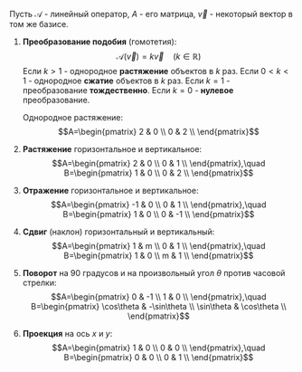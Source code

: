 Пусть $\mathcal{A}$ - линейный оператор, $A$ - его матрица, $\vec{v}$ - некоторый вектор в том же базисе.
1. **Преобразование подобия** (гомотетия):$$\mathcal{A}(\vec{v})=k\vec{v}\quad (k\in\mathbb{R})$$Если $k>1$ - однородное **растяжение** объектов в $k$ раз.
   Если $0<k<1$ - однородное **сжатие** объектов в $k$ раз.
   Если $k=1$ - преобразование **тождественно**.
   Если $k=0$ - **нулевое** преобразование.
   
   Однородное растяжение:$$A=\begin{pmatrix}
   2 & 0 \\
   0 & 2 \\
   \end{pmatrix}$$
2. **Растяжение** горизонтальное и вертикальное:$$A=\begin{pmatrix}
   2 & 0 \\
   0 & 1 \\
   \end{pmatrix},\quad B=\begin{pmatrix}
   1 & 0 \\
   0 & 2 \\
   \end{pmatrix}$$
3. **Отражение** горизонтальное и вертикальное:$$A=\begin{pmatrix}
   -1 & 0 \\
   0 & 1 \\
   \end{pmatrix},\quad B=\begin{pmatrix}
   1 & 0 \\
   0 & -1 \\
   \end{pmatrix}$$
4. **Cдвиг** (наклон) горизонтальный  и вертикальный:$$A=\begin{pmatrix}
   1 & m \\
   0 & 1 \\
   \end{pmatrix},\quad B=\begin{pmatrix}
   1 & 0 \\
   m & 1 \\
   \end{pmatrix}$$
5. **Поворот** на $90$ градусов и на произвольный угол $\theta$ против часовой стрелки:$$A=\begin{pmatrix}
   0 & -1 \\
   1 & 0 \\
   \end{pmatrix},\quad B=\begin{pmatrix}
   \cos\theta & -\sin\theta \\
   \sin\theta & \cos\theta \\
   \end{pmatrix}$$
6. **Проекция** на ось $x$ и $y$:$$A=\begin{pmatrix}
   1 & 0 \\
   0 & 0 \\
   \end{pmatrix},\quad B=\begin{pmatrix}
   0 & 0 \\
   0 & 1 \\
   \end{pmatrix}$$